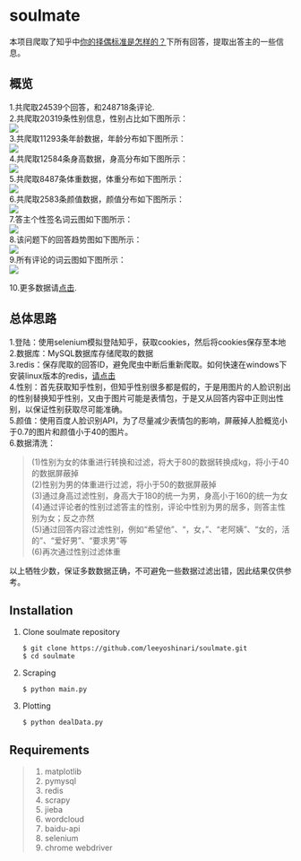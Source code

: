 # soulmate

本项目爬取了知乎中[你的择偶标准是怎样的？](https://www.zhihu.com/question/275359100/answer/622591897)下所有回答，提取出答主的一些信息。

## 概览
1.共爬取24539个回答，和248718条评论.</br>
2.共爬取20319条性别信息，性别占比如下图所示：</br>
![](https://github.com/leeyoshinari/soulmate/blob/master/res/gender.png)</br>
3.共爬取11293条年龄数据，年龄分布如下图所示：</br>
![](https://github.com/leeyoshinari/soulmate/blob/master/res/age.png)</br>
4.共爬取12584条身高数据，身高分布如下图所示：</br>
![](https://github.com/leeyoshinari/soulmate/blob/master/res/height.png)</br>
5.共爬取8487条体重数据，体重分布如下图所示：</br>
![](https://github.com/leeyoshinari/soulmate/blob/master/res/weight.png)</br>
6.共爬取2583条颜值数据，颜值分布如下图所示：</br>
![](https://github.com/leeyoshinari/soulmate/blob/master/res/beauty.png)</br>
7.答主个性签名词云图如下图所示：</br>
![](https://github.com/leeyoshinari/soulmate/blob/master/res/headline.png)</br>
8.该问题下的回答趋势图如下图所示：</br>
![](https://github.com/leeyoshinari/soulmate/blob/master/res/create_num%20of%20month.png)</br>
9.所有评论的词云图如下图所示：</br>
![](https://github.com/leeyoshinari/soulmate/blob/master/res/comment.png)</br>

10.更多数据请[点击]().</br>

## 总体思路
1.登陆：使用selenium模拟登陆知乎，获取cookies，然后将cookies保存至本地</br>
2.数据库：MySQL数据库存储爬取的数据</br>
3.redis：保存爬取的回答ID，避免爬虫中断后重新爬取。如何快速在windows下安装linux版本的redis，[请点击](https://blog.csdn.net/leeyoshinari/article/details/89070281)</br>
4.性别：首先获取知乎性别，但知乎性别很多都是假的，于是用图片的人脸识别出的性别替换知乎性别，又由于图片可能是表情包，于是又从回答内容中正则出性别，以保证性别获取尽可能准确。</br>
5.颜值：使用百度人脸识别API，为了尽量减少表情包的影响，屏蔽掉人脸概览小于0.7的图片和颜值小于40的图片。</br>
6.数据清洗：</br>
>(1)性别为女的体重进行转换和过滤，将大于80的数据转换成kg，将小于40的数据屏蔽掉</br>
(2)性别为男的体重进行过滤，将小于50的数据屏蔽掉</br>
(3)通过身高过滤性别，身高大于180的统一为男，身高小于160的统一为女</br>
(4)通过评论者的性别过滤答主的性别，评论中性别为男的居多，则答主性别为女；反之亦然</br>
(5)通过回答内容过滤性别，例如“希望他”、“，女，”、“老阿姨”、“女的，活的”、“爱好男”、“要求男”等</br>
(6)再次通过性别过滤体重</br>
  
  以上牺牲少数，保证多数数据正确，不可避免一些数据过滤出错，因此结果仅供参考。</br>
  
## Installation
1. Clone soulmate repository
	```Shell
	$ git clone https://github.com/leeyoshinari/soulmate.git
    $ cd soulmate
	```

2. Scraping
	```Shell
	$ python main.py
	```
	
3. Plotting
	```Shell
	$ python dealData.py
	```

## Requirements
>1. matplotlib
>2. pymysql
>3. redis
>4. scrapy
>5. jieba
>6. wordcloud
>7. baidu-api
>8. selenium
>9. chrome webdriver
